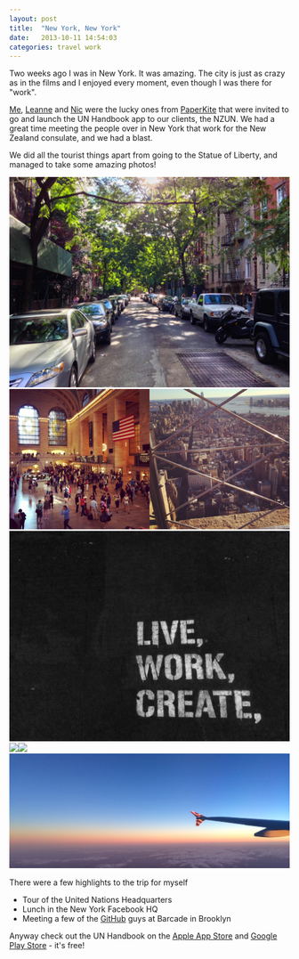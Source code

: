 ```yaml
---
layout: post
title:  "New York, New York"
date:   2013-10-11 14:54:03
categories: travel work
---
```


Two weeks ago I was in New York. It was amazing. The city is just as crazy as in the films and I enjoyed every moment, even though I was there for "work".

[Me](http://twitter.com/vfxguynz/), [Leanne](http://twitter.com/LeeClarry) and [Nic](http://twitter.com/gibbini) were the lucky ones from [PaperKite](http://paperkite.co.nz) that were invited to go and launch the UN Handbook app to our clients, the NZUN. We had a great time meeting the people over in New York that work for the New Zealand consulate, and we had a blast. 

We did all the tourist things apart from going to the Statue of Liberty, and managed to take some amazing photos!

<img src="/img/photos/ny1.jpg" class="img-responsive">
<img src="/img/photos/ny4.jpg" style="max-width: 50%"><img src="/img/photos/ny5.jpg" style="max-width: 50%">
<img src="/img/photos/ny2.jpg" class="img-responsive">
<img src="http://distilleryimage7.ak.instagram.com/0988a7c623e811e3ac5222000a1f8ea3_7.jpg" style="max-width: 50%"><img src="http://distilleryimage2.ak.instagram.com/088aaffc1f4411e3aacd22000a1f932c_7.jpg" style="max-width: 50%">
<img src="/img/photos/ny3.jpg" class="img-responsive">

There were a few highlights to the trip for myself

* Tour of the United Nations Headquarters
* Lunch in the New York Facebook HQ
* Meeting a few of the [GitHub](https://github.com) guys at Barcade in Brooklyn

Anyway check out the UN Handbook on the [Apple App Store](http://www.appstore.com/UNHandbook) and [Google Play Store](https://play.google.com/store/apps/details?id=govt.nz.mfat.UNHandbook) - it's free!
